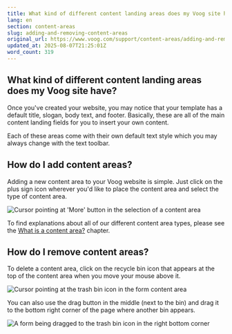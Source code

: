 ```yaml
---
title: What kind of different content landing areas does my Voog site have?
lang: en
section: content-areas
slug: adding-and-removing-content-areas
original_url: https://www.voog.com/support/content-areas/adding-and-removing-content-areas
updated_at: 2025-08-07T21:25:01Z
word_count: 319
---
```

## What kind of different content landing areas does my Voog site have?

Once you've created your website, you may notice that your template has a default title, slogan, body text, and footer. Basically, these are all of the main content landing fields for you to insert your own content.

Each of these areas come with their own default text style which you may always change with the text toolbar.

## How do I add content areas?

Adding a new content area to your Voog website is simple. Just click on the plus sign icon wherever you'd like to place the content area and select the type of content area.

![Cursor pointing at 'More' button in the selection of a content area](https://media.voog.com/0000/0036/2183/photos/add%20new%20embed%20content%20area_block.png "Cursor pointing at 'More' button in the selection of a content area")

To find explanations about all of our different content area types, please see the [What is a content area?](/support/content-areas/what-is-a-content-area "Link: /support/content-areas/what-is-a-content-area") chapter.

## How do I remove content areas?

To delete a content area, click on the recycle bin icon that appears at the top of the content area when you move your mouse above it.

![Cursor pointing at the trash bin icon in the form content area](https://media.voog.com/0000/0036/2183/photos/add_or_remove_content_areas_2_block.png "Cursor pointing at the trash bin icon in the form content area")

You can also use the drag button in the middle (next to the bin) and drag it to the bottom right corner of the page where another bin appears.

![A form being dragged to the trash bin icon in the right bottom corner](https://media.voog.com/0000/0036/2183/photos/add_or_remove_content_areas_3_block.png "A form being dragged to the trash bin icon in the right bottom corner")
